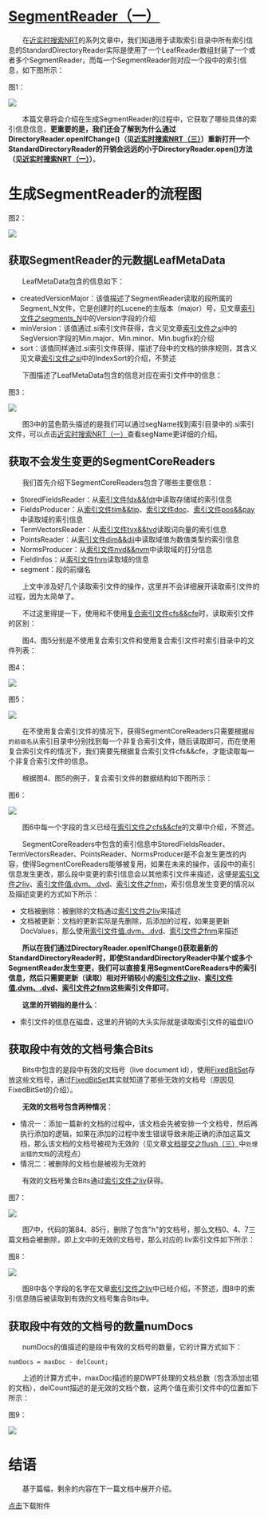 # [SegmentReader（一）](https://www.amazingkoala.com.cn/Lucene/Index/)

&emsp;&emsp;在[近实时搜索NRT](https://www.amazingkoala.com.cn/Lucene/Index/2019/0916/93.html)的系列文章中，我们知道用于读取索引目录中所有索引信息的StandardDirectoryReader实际是使用了一个LeafReader数组封装了一个或者多个SegmentReader，而每一个SegmentReader则对应一个段中的索引信息，如下图所示：

图1：

<img src="SegmentReader（一）-image/1.png">

&emsp;&emsp;本篇文章将会介绍在生成SegmentReader的过程中，它获取了哪些具体的索引信息信息，**更重要的是，我们还会了解到为什么通过DirectoryReader.openIfChange()（见[近实时搜索NRT（三）](https://www.amazingkoala.com.cn/Lucene/Index/2019/0920/95.html)）重新打开一个StandardDirectoryReader的开销会远远的小于DirectoryReader.open()方法（见[近实时搜索NRT（一）](https://www.amazingkoala.com.cn/Lucene/Index/2019/0916/93.html)）**。

# 生成SegmentReader的流程图

图2：

<img src="SegmentReader（一）-image/2.png">

## 获取SegmentReader的元数据LeafMetaData

&emsp;&emsp;LeafMetaData包含的信息如下：

-	createdVersionMajor：该值描述了SegmentReader读取的段所属的Segment_N文件，它是创建时的Lucene的主版本（major）号，见文章[索引文件之segments_N](https://www.amazingkoala.com.cn/Lucene/suoyinwenjian/2019/0610/65.html)中的Version字段的介绍
-	minVersion：该值通过.si索引文件获得，含义见文章[索引文件之si](https://www.amazingkoala.com.cn/Lucene/suoyinwenjian/2019/0605/63.html)中的SegVersion字段的Min.major、Min.minor、Min.bugfix的介绍
-	sort：该值同样通过.si索引文件获得，描述了段中的文档的排序规则，其含义见文章[索引文件之si](https://www.amazingkoala.com.cn/Lucene/suoyinwenjian/2019/0605/63.html)中的IndexSort的介绍，不赘述

&emsp;&emsp;下图描述了LeafMetaData包含的信息对应在索引文件中的信息：

图3：

<img src="SegmentReader（一）-image/3.png">

&emsp;&emsp;图3中的蓝色箭头描述的是我们可以通过segName找到索引目录中的.si索引文件，可以点击[近实时搜索NRT（一）](https://www.amazingkoala.com.cn/Lucene/Index/2019/0916/93.html)查看segName更详细的介绍。

## 获取不会发生变更的SegmentCoreReaders

&emsp;&emsp;我们首先介绍下SegmentCoreReaders包含了哪些主要信息：

- StoredFieldsReader：从[索引文件fdx&&fdt](https://www.amazingkoala.com.cn/Lucene/suoyinwenjian/2019/0301/38.html)中读取存储域的索引信息
- FieldsProducer：从[索引文件tim&&tip](https://www.amazingkoala.com.cn/Lucene/suoyinwenjian/2019/0401/43.html)、[索引文件doc](https://www.amazingkoala.com.cn/Lucene/suoyinwenjian/2019/0324/42.html)、[索引文件pos&&pay](https://www.amazingkoala.com.cn/Lucene/suoyinwenjian/2019/0324/41.html)中读取域的索引信息
- TermVectorsReader：从[索引文件tvx&&tvd](https://www.amazingkoala.com.cn/Lucene/suoyinwenjian/2019/0429/56.html)读取词向量的索引信息
- PointsReader：从[索引文件dim&&dii](https://www.amazingkoala.com.cn/Lucene/suoyinwenjian/2019/0424/53.html)中读取域值为数值类型的索引信息
- NormsProducer：从[索引文件nvd&&nvm](https://www.amazingkoala.com.cn/Lucene/suoyinwenjian/2019/0305/39.html)中读取域的打分信息
- FieldInfos：从[索引文件fnm](https://www.amazingkoala.com.cn/Lucene/suoyinwenjian/2019/0606/64.html)读取域的信息
- segment：段的前缀名

&emsp;&emsp;上文中涉及好几个读取索引文件的操作，这里并不会详细展开读取索引文件的过程，因为太简单了。

&emsp;&emsp;不过这里得提一下，使用和不使用[复合索引文件cfs&&cfe](https://www.amazingkoala.com.cn/Lucene/suoyinwenjian/2019/0710/73.html)时，读取索引文件的区别：

&emsp;&emsp;图4、图5分别是不使用复合索引文件和使用复合索引文件时索引目录中的文件列表：

图4：

<img src="SegmentReader（一）-image/4.png">

图5：

<img src="SegmentReader（一）-image/5.png">

&emsp;&emsp;在不使用复合索引文件的情况下，获得SegmentCoreReaders只需要根据`段的前缀名`从索引目录中分别找到每一个非复合索引文件，随后读取即可，而在使用复合索引文件的情况下，我们需要先根据复合索引文件cfs&&cfe，才能读取每一个非复合索引文件的信息。

&emsp;&emsp;根据图4、图5的例子，复合索引文件的数据结构如下图所示：

图6：

<img src="SegmentReader（一）-image/6.png">

&emsp;&emsp;图6中每一个字段的含义已经在[索引文件之cfs&&cfe](https://www.amazingkoala.com.cn/Lucene/suoyinwenjian/2019/0710/73.html)的文章中介绍，不赘述。

&emsp;&emsp;SegmentCoreReaders中包含的索引信息中StoredFieldsReader、TermVectorsReader、PointsReader、NormsProducer是不会发生更改的内容，使得SegmentCoreReaders能够被复用，如果在未来的操作，该段中的索引信息发生更改，那么段中变更的索引信息会以其他索引文件来描述，这便是[索引文件之liv](https://www.amazingkoala.com.cn/Lucene/suoyinwenjian/2019/0425/54.html)、[索引文件值.dvm、.dvd](https://www.amazingkoala.com.cn/Lucene/DocValues/)、[索引文件之fnm](https://www.amazingkoala.com.cn/Lucene/suoyinwenjian/2019/0606/64.html)，索引信息发生变更的情况以及描述变更的方式如下所示：

- 文档被删除：被删除的文档通过[索引文件之liv](https://www.amazingkoala.com.cn/Lucene/suoyinwenjian/2019/0425/54.html)来描述
- 文档被更新：文档的更新实际是先删除，后添加的过程，如果是更新DocValues，那么使用[索引文件值.dvm、.dvd](https://www.amazingkoala.com.cn/Lucene/DocValues/)、[索引文件之fnm](https://www.amazingkoala.com.cn/Lucene/suoyinwenjian/2019/0606/64.html)来描述

&emsp;&emsp;**所以在我们通过DirectoryReader.openIfChange()获取最新的StandardDirectoryReader时，即使StandardDirectoryReader中某个或多个SegmentReader发生变更，我们可以直接复用SegmentCoreReaders中的索引信息，然后只需要更新（读取）相对开销较小的[索引文件之liv](https://www.amazingkoala.com.cn/Lucene/suoyinwenjian/2019/0425/54.html)、[索引文件值.dvm、.dvd](https://www.amazingkoala.com.cn/Lucene/DocValues/)、[索引文件之fnm](https://www.amazingkoala.com.cn/Lucene/suoyinwenjian/2019/0606/64.html)这些索引文件即可**。

&emsp;&emsp;**这里的开销指的是什么**：

- 索引文件的信息在磁盘，这里的开销的大头实际就是读取索引文件的磁盘I/O

## 获取段中有效的文档号集合Bits

&emsp;&emsp;Bits中包含的是段中有效的文档号（live document id），使用[FixedBitSet](https://www.amazingkoala.com.cn/Lucene/gongjulei/2019/0404/45.html)存放这些文档号，通过[FixedBitSet](https://www.amazingkoala.com.cn/Lucene/gongjulei/2019/0404/45.html)其实就知道了那些无效的文档号（原因见FixedBitSet的介绍）。

&emsp;&emsp;**无效的文档号包含两种情况**：

- 情况一：添加一篇新的文档的过程中，该文档会先被安排一个文档号，然后再执行添加的逻辑，如果在添加的过程中发生错误导致未能正确的添加这篇文档，那么该文档的文档号被视为无效的（见文章[文档提交之flush（三）](https://www.amazingkoala.com.cn/Lucene/Index/2019/0725/76.html)中`处理出错的文档`的流程点）
- 情况二：被删除的文档也是被视为无效的

&emsp;&emsp;有效的文档号集合Bits通过[索引文件之liv](https://www.amazingkoala.com.cn/Lucene/suoyinwenjian/2019/0425/54.html)获得。

图7：

<img src="SegmentReader（一）-image/7.png">

&emsp;&emsp;图7中，代码的第84、85行，删除了包含"h"的文档号，那么文档0、4、7三篇文档会被删除，即上文中的无效的文档号，那么对应的.liv索引文件如下所示：

图8：

<img src="SegmentReader（一）-image/8.png">

&emsp;&emsp;图8中各个字段的名字在文章[索引文件之liv](https://www.amazingkoala.com.cn/Lucene/suoyinwenjian/2019/0425/54.html)中已经介绍，不赘述，图8中的索引信息随后被读取到有效的文档号集合Bits中。

## 获取段中有效的文档号的数量numDocs

&emsp;&emsp;numDocs的值描述的是段中有效的文档号的数量，它的计算方式如下：

```text
numDocs = maxDoc - delCount;
```

&emsp;&emsp;上述的计算方式中，maxDoc描述的是DWPT处理的文档总数（包含添加出错的文档），delCount描述的是无效的文档个数，这两个值在索引文件中的位置如下所示：

图9：

<img src="SegmentReader（一）-image/9.png">

# 结语

&emsp;&emsp;基于篇幅，剩余的内容在下一篇文档中展开介绍。

[点击](http://www.amazingkoala.com.cn/attachment/Lucene/Index/SegmentReader/SegmentReader（一）/SegmentReader（一）.zip)下载附件


